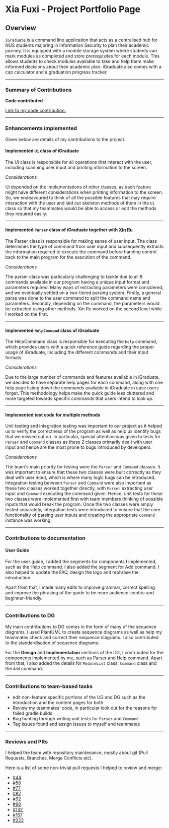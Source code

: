 # Xia Fuxi - Project Portfolio Page

## Overview

`iGraduate` is a command line application that acts as a centralised hub for NUS students majoring in Information 
Security to plan their academic journey. It is equipped with a module storage system where students
can mark modules as completed and store prerequisites for each module. This allows students to check modules available 
to take and help them make informed decisions about their academic plan. iGraduate also comes with a cap calculator and a 
graduation progress tracker.
___
### Summary of Contributions
<b>Code contributed</b>

[Link to my code contribution.](https://nus-cs2113-ay2021s2.github.io/tp-dashboard/?search=fupernova&sort=groupTitle&sortWithin=title&since=2021-03-05&timeframe=commit&mergegroup=&groupSelect=groupByRepos&breakdown=false)
___
### Enhancements implemented

Given below are details of my contributions to the project.

#### Implemented `Ui` class of iGraduate

The Ui class is responsible for all operations that interact with the user, including scanning user input and printing 
information to the screen.

*Considerations*

Ui depended on the implementations of other classes, as each feature might have different considerations when printing
information to the screen. So, we endeavoured to think of all the possible features that may require interaction
with the user and laid out skeleton methods of them in the `Ui` class so that my teammates would be able to access or edit 
the methods they required easily.
___

#### Implemented `Parser` class of iGraduate together with [Xin Ru](https://github.com/xseh/)

The Parser class is responsible for making sense of user input. The class determines the type of command from user input
and subsequently extracts the information required to execute the command before handing control back to the main program
for the execution of the command.

*Considerations*

The parser class was particularly challenging to tackle due to all 8 commands available in our program having a unique
input format and parameters required. Many ways of extracting parameters were considered, and we eventually settled on a
two-tiered parsing system. Firstly, a general parse was done to the user command to split the command name and parameters.
Secondly, depending on the command, the parameters would be extracted using other methods. Xin Ru worked on the second level
while I worked on the first.

___
#### Implemented `HelpCommand` class of iGraduate
The HelpCommand class is responsible for executing the `help` command, which provides users with a quick reference guide
regarding the proper usage of iGraduate, including the different commands and their input formats.

*Considerations*

Due to the large number of commands and features available in iGraduate, we decided to have separate help pages for each command,
 along with one help page listing down the commands available in iGraduate in case users forget. This methodology helps
make the quick guide less cluttered and more targeted towards specific commands that users intend to look up.
___
#### Implemented test code for multiple methods

Unit testing and integration testing was important to our project as it helped us to verify the correctness of the program
as well as help us identify bugs that we missed out on. In particular, special attention was given to tests for `Parser`
and `Command` classes as these 2 classes primarily dealt with user input and hence are the most prone to bugs introduced
by developers.

*Considerations*

The team's main priority for testing were the `Parser` and `Command` classes. It was important to ensure that these two
classes were built correctly as they deal with user input, which is where many logic bugs can be introduced. Integration
testing between `Parser` and `Command` were also important as these two classes worked together directly, with `Parser`
extracting user input and `Command` executing the command given. Hence, unit tests for these two classes were implemented 
first with team members thinking of possible inputs that would break the program. Once the two classes were amply tested
separately, integration tests were introduced to ensure that the core functionality of parsing user inputs and creating the
appropriate `Command` instance was working.
____

### Contributions to documentation

#### User Guide

For the user guide, I added the segments for components I implemented, such as the Help command. I also added the segment for
 Add command.
I also helped to update the FAQ, design the logo and rephrase the introduction.

Apart from that, I made many edits to improve grammar, correct spelling and improve the phrasing of the guide to be more
 audience-centric and beginner-friendly.
___
### Contributions to DG

My main contributions to DG comes in the form of many of the sequence diagrams. I used PlantUML to create sequence
diagrams as well as help my teammates check and correct their sequence diagrams. I also contributed to the standardisation
of sequence diagrams.

For the <b>Design</b> and <b>Implementation</b> sections of the DG, I contributed for the components implemented by me,
such as Parser and Help command. Apart from that, I also added the details for `ModuleList` class, `Command` class and the `Add` command.
___
### Contributions to team-based tasks

- edit non-feature specific portions of the UG and DG such as the introduction and the content pages for both
- Review my teammates' code, in particular look out for the reasons for failed gradle builds
- Bug hunting through writing unit tests for `Parser` and `Command`
- Tag issues found and assign issues to myself and teammates

___
### Reviews and PRs

I helped the team with repository maintenance, mostly about git (Pull Requests, Branches, Merge Conflicts etc).

Here is a list of some non-trivial pull requests I helped to review and merge:
- [#44](https://github.com/AY2021S2-CS2113T-W09-2/tp/pull/44)
- [#58](https://github.com/AY2021S2-CS2113T-W09-2/tp/pull/58)
- [#77](https://github.com/AY2021S2-CS2113T-W09-2/tp/pull/77)
- [#82](https://github.com/AY2021S2-CS2113T-W09-2/tp/pull/82)
- [#92](https://github.com/AY2021S2-CS2113T-W09-2/tp/pull/92)
- [#98](https://github.com/AY2021S2-CS2113T-W09-2/tp/pull/98)
- [#132](https://github.com/AY2021S2-CS2113T-W09-2/tp/pull/132)
- [#167](https://github.com/AY2021S2-CS2113T-W09-2/tp/pull/167)
- [#223](https://github.com/AY2021S2-CS2113T-W09-2/tp/pull/223)